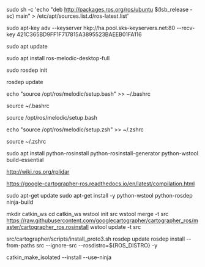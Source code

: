 sudo sh -c 'echo "deb http://packages.ros.org/ros/ubuntu $(lsb_release -sc) main" > /etc/apt/sources.list.d/ros-latest.list'

sudo apt-key adv --keyserver hkp://ha.pool.sks-keyservers.net:80 --recv-key 421C365BD9FF1F717815A3895523BAEEB01FA116

sudo apt update

sudo apt install ros-melodic-desktop-full

sudo rosdep init

rosdep update

echo "source /opt/ros/melodic/setup.bash" >> ~/.bashrc

source ~/.bashrc

source /opt/ros/melodic/setup.bash

echo "source /opt/ros/melodic/setup.zsh" >> ~/.zshrc

source ~/.zshrc


sudo apt install python-rosinstall python-rosinstall-generator python-wstool build-essential





http://wiki.ros.org/rplidar

https://google-cartographer-ros.readthedocs.io/en/latest/compilation.html

sudo apt-get update
sudo apt-get install -y python-wstool python-rosdep ninja-build

mkdir catkin_ws
cd catkin_ws
wstool init src
wstool merge -t src https://raw.githubusercontent.com/googlecartographer/cartographer_ros/master/cartographer_ros.rosinstall
wstool update -t src

src/cartographer/scripts/install_proto3.sh
rosdep update
rosdep install --from-paths src --ignore-src --rosdistro=${ROS_DISTRO} -y

catkin_make_isolated --install --use-ninja






